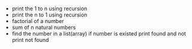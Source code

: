 - print the 1 to n using recursion
- print the n to 1 using recursion
- factorial of a number
- sum of n natural numbers 
- find the number in a list(array) if number is existed print found and not print not found 
